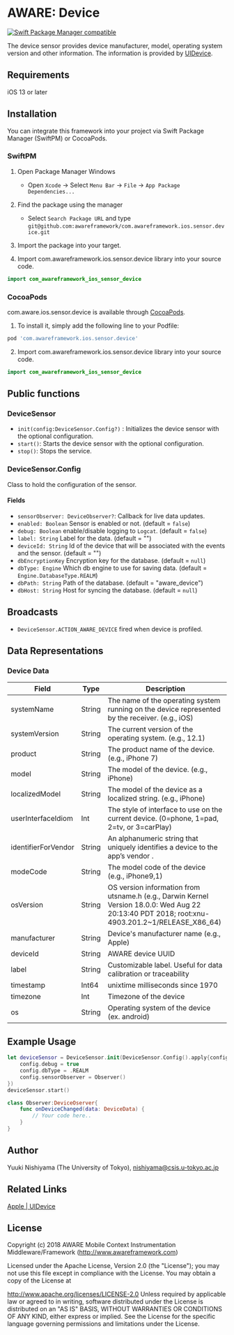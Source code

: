 # AWARE: Device


[![Swift Package Manager compatible](https://img.shields.io/badge/Swift%20Package%20Manager-compatible-brightgreen.svg)](https://github.com/apple/swift-package-manager)

The device sensor provides device manufacturer, model, operating system version and other information. The information is provided by [UIDevice](https://developer.apple.com/documentation/uikit/uidevice).

## Requirements
iOS 13 or later


## Installation

You can integrate this framework into your project via Swift Package Manager (SwiftPM) or CocoaPods.

### SwiftPM
1. Open Package Manager Windows
    * Open `Xcode` -> Select `Menu Bar` -> `File` -> `App Package Dependencies...` 

2. Find the package using the manager
    * Select `Search Package URL` and type `git@github.com:awareframework/com.awareframework.ios.sensor.device.git`

3. Import the package into your target.

4. Import com.awareframework.ios.sensor.device library into your source code.
```swift
import com_awareframework_ios_sensor_device
```

### CocoaPods

com.aware.ios.sensor.device is available through [CocoaPods](https://cocoapods.org).

1. To install it, simply add the following line to your Podfile:
```ruby
pod 'com.awareframework.ios.sensor.device'
```

2. Import com.awareframework.ios.sensor.device library into your source code.
```swift
import com_awareframework_ios_sensor_device
```

## Public functions

### DeviceSensor

+ `init(config:DeviceSensor.Config?)` : Initializes the device sensor with the optional configuration.
+ `start()`: Starts the device sensor with the optional configuration.
+ `stop()`: Stops the service.

### DeviceSensor.Config

Class to hold the configuration of the sensor.

#### Fields

+ `sensorObserver: DeviceObserver?`: Callback for live data updates.
+ `enabled: Boolean` Sensor is enabled or not. (default = `false`)
+ `debug: Boolean` enable/disable logging to `Logcat`. (default = `false`)
+ `label: String` Label for the data. (default = "")
+ `deviceId: String` Id of the device that will be associated with the events and the sensor. (default = "")
+ `dbEncryptionKey` Encryption key for the database. (default = `null`)
+ `dbType: Engine` Which db engine to use for saving data. (default = `Engine.DatabaseType.REALM`)
+ `dbPath: String` Path of the database. (default = "aware_device")
+ `dbHost: String` Host for syncing the database. (default = `null`)

## Broadcasts

+ `DeviceSensor.ACTION_AWARE_DEVICE` fired when device is profiled.

## Data Representations

### Device Data
| Field        | Type   | Description                                                            |
| ------------ | ------ | ---------------------------------------------------------------------- |
| systemName |  String |  The name of the operating system running on the device represented by the receiver. (e.g., iOS)|
| systemVersion | String | The current version of the operating system. (e.g., 12.1)|
| product | String | The product name of the device. (e.g., iPhone 7) |
| model | String | The model of the device. (e.g., iPhone) |
| localizedModel | String | The model of the device as a localized string. (e.g., iPhone)|
| userInterfaceIdiom| Int | The style of interface to use on the current device. (0=phone, 1=pad, 2=tv, or 3=carPlay) |
| identifierForVendor | String | An alphanumeric string that uniquely identifies a device to the app’s vendor .|
| modeCode | String | The model code of the device (e.g., iPhone9,1)|
| osVersion  | String | OS version information from utsname.h (e.g., Darwin Kernel Version 18.0.0: Wed Aug 22 20:13:40 PDT 2018; root:xnu-4903.201.2~1/RELEASE_X86_64)|
| manufacturer | String | Device's manufacturer name (e.g., Apple) |
| deviceId     | String | AWARE device UUID                        |
| label        | String | Customizable label. Useful for data calibration or traceability        |
| timestamp    | Int64  | unixtime milliseconds since 1970                                       |
| timezone     | Int    | Timezone of the device                                 |
| os           | String | Operating system of the device (ex. android)                           |

## Example Usage
```swift
let deviceSensor = DeviceSensor.init(DeviceSensor.Config().apply{config in
    config.debug = true
    config.dbType = .REALM
    config.sensorObserver = Observer()
})
deviceSensor.start()
```

```swift
class Observer:DeviceOserver{
    func onDeviceChanged(data: DeviceData) {
        // Your code here..
    }
}

```

## Author

Yuuki Nishiyama (The University of Tokyo), nishiyama@csis.u-tokyo.ac.jp

## Related Links
[ Apple | UIDevice ](https://developer.apple.com/documentation/uikit/uidevice)

## License

Copyright (c) 2018 AWARE Mobile Context Instrumentation Middleware/Framework (http://www.awareframework.com)

Licensed under the Apache License, Version 2.0 (the "License"); you may not use this file except in compliance with the License. You may obtain a copy of the License at

http://www.apache.org/licenses/LICENSE-2.0 Unless required by applicable law or agreed to in writing, software distributed under the License is distributed on an "AS IS" BASIS, WITHOUT WARRANTIES OR CONDITIONS OF ANY KIND, either express or implied. See the License for the specific language governing permissions and limitations under the License.
